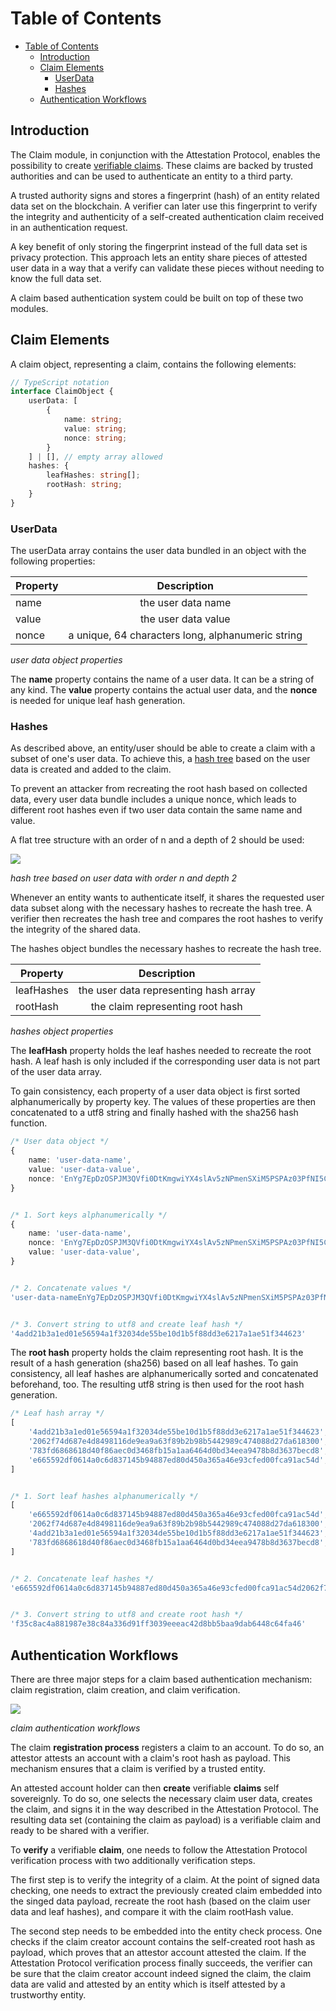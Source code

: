 <!-- 
/*
 *  Copyright (C) 2019  Attila Aldemir <a_aldemir@hotmail.de>
 *
 *  This program is free software: you can redistribute it and/or modify
 *  it under the terms of the GNU General Public License as published by
 *  the Free Software Foundation, either version 3 of the License, or
 *  (at your option) any later version.
 *
 *  This program is distributed in the hope that it will be useful,
 *  but WITHOUT ANY WARRANTY; without even the implied warranty of
 *  MERCHANTABILITY or FITNESS FOR A PARTICULAR PURPOSE.  See the
 *  GNU General Public License for more details.
 *
 *  You should have received a copy of the GNU General Public License
 *  along with this program.  If not, see <https://www.gnu.org/licenses/>.
 */ 
 -->

# Table of Contents

- [Table of Contents](#table-of-contents)
    - [Introduction](#introduction)
    - [Claim Elements](#claim-elements)
        - [UserData](#userdata)
        - [Hashes](#hashes)
    - [Authentication Workflows](#authentication-workflows)


## Introduction

The Claim module, in conjunction with the Attestation Protocol, enables the possibility to create [verifiable claims](https://docs.microsoft.com/en-us/previous-versions/msp-n-p/ff359101(v=pandp.10)?redirectedfrom=MSDN). These claims are backed by trusted authorities and can be used to authenticate an entity to a third party.

A trusted authority signs and stores a fingerprint (hash) of an entity related data set on the blockchain. A verifier can later use this fingerprint to verify the integrity and authenticity of a self-created authentication claim received in an authentication request. 

A key benefit of only storing the fingerprint instead of the full data set is privacy protection. This approach lets an entity share pieces of attested user data in a way that a verify can validate these pieces without needing to know the full data set.

A claim based authentication system could be built on top of these two modules.


## Claim Elements

A claim object, representing a claim, contains the following elements:

````typescript
// TypeScript notation
interface ClaimObject {
    userData: [
        {
            name: string;
            value: string;
            nonce: string;
        }
    ] | [], // empty array allowed
    hashes: {
        leafHashes: string[];
        rootHash: string;
    }
}
````


### UserData

The userData array contains the user data bundled in an object with the following properties:

| Property |                    Description                    |
|----------|:-------------------------------------------------:|
| name     |                 the user data name                |
| value    |                the user data value                |
| nonce    | a unique, 64 characters long, alphanumeric string |

*user data object properties*

The **name** property contains the name of a user data. It can be a string of any kind. The **value** property contains the actual user data, and the **nonce** is needed for unique leaf hash generation.


### Hashes

As described above, an entity/user should be able to create a claim with a subset of one's user data. To achieve this, a [hash tree](https://en.wikipedia.org/wiki/Merkle_tree) based on the user data is created and added to the claim.

To prevent an attacker from recreating the root hash based on collected data, every user data bundle includes a unique nonce, which leads to different root hashes even if two user data contain the same name and value.

A flat tree structure with an order of n and a depth of 2 should be used:

![](./.../../draw.io/out/diagrams-merkle-tree.svg)

*hash tree based on user data with order n and depth 2*

Whenever an entity wants to authenticate itself, it shares the requested user data subset along with the necessary hashes to recreate the hash tree. A verifier then recreates the hash tree and compares the root hashes to verify the integrity of the shared data.

The hashes object bundles the necessary hashes to recreate the hash tree.

| Property   |              Description              |
|------------|:-------------------------------------:|
| leafHashes | the user data representing hash array |
| rootHash   |    the claim representing root hash   |

*hashes object properties*

The **leafHash** property holds the leaf hashes needed to recreate the root hash. A leaf hash is only included if the corresponding user data is not part of the user data array.

To gain consistency, each property of a user data object is first sorted alphanumerically by property key. The values of these properties are then concatenated to a utf8 string and finally hashed with the sha256 hash function.

````typescript
/* User data object */
{
    name: 'user-data-name',
    value: 'user-data-value',
    nonce: 'EnYg7EpDzOSPJM3QVfi0DtKmgwiYX4slAv5zNPmenSXiM5PSPAz03PfNI5C1XEDV'
}


/* 1. Sort keys alphanumerically */
{
    name: 'user-data-name',
    nonce: 'EnYg7EpDzOSPJM3QVfi0DtKmgwiYX4slAv5zNPmenSXiM5PSPAz03PfNI5C1XEDV'
    value: 'user-data-value',
}


/* 2. Concatenate values */
'user-data-nameEnYg7EpDzOSPJM3QVfi0DtKmgwiYX4slAv5zNPmenSXiM5PSPAz03PfNI5C1XEDVuser-data-value'


/* 3. Convert string to utf8 and create leaf hash */
'4add21b3a1ed01e56594a1f32034de55be10d1b5f88dd3e6217a1ae51f344623'
````


The **root hash** property holds the claim representing root hash. It is the result of a hash generation (sha256) based on all leaf hashes. To gain consistency, all leaf hashes are alphanumerically sorted and concatenated beforehand, too. The resulting utf8 string is then used for the root hash generation.

````typescript
/* Leaf hash array */
[
    '4add21b3a1ed01e56594a1f32034de55be10d1b5f88dd3e6217a1ae51f344623',
    '2062f74d687e4d8498116de9ea9a63f89b2b98b5442989c474088d27da618300',
    '783fd6868618d40f86aec0d3468fb15a1aa6464d0bd34eea9478b8d3637becd8',
    'e665592df0614a0c6d837145b94887ed80d450a365a46e93cfed00fca91ac54d',
]


/* 1. Sort leaf hashes alphanumerically */
[
    'e665592df0614a0c6d837145b94887ed80d450a365a46e93cfed00fca91ac54d',
    '2062f74d687e4d8498116de9ea9a63f89b2b98b5442989c474088d27da618300',
    '4add21b3a1ed01e56594a1f32034de55be10d1b5f88dd3e6217a1ae51f344623',
    '783fd6868618d40f86aec0d3468fb15a1aa6464d0bd34eea9478b8d3637becd8',
]


/* 2. Concatenate leaf hashes */
'e665592df0614a0c6d837145b94887ed80d450a365a46e93cfed00fca91ac54d2062f74d687e4d8498116de9ea9a63f89b2b98b5442989c474088d27da6183004add21b3a1ed01e56594a1f32034de55be10d1b5f88dd3e6217a1ae51f344623783fd6868618d40f86aec0d3468fb15a1aa6464d0bd34eea9478b8d3637becd8'


/* 3. Convert string to utf8 and create root hash */
'f35c8ac4a881987e38c84a336d91ff3039eeeac42d8bb5baa9dab6448c64fa46'
````


## Authentication Workflows

There are three major steps for a claim based authentication mechanism: claim registration, claim creation, and claim verification.

![](./../plantUml/out/claim/../../../../plantUml/out/claim/claim-authentication-workflow/claim-authentication-workflow.svg)

*claim authentication workflows*


The claim **registration process** registers a claim to an account. To do so, an attestor attests an account with a claim's root hash as payload. This mechanism ensures that a claim is verified by a trusted entity.

An attested account holder can then **create** verifiable **claims** self sovereignly. To do so, one selects the necessary claim user data, creates the claim, and signs it in the way described in the Attestation Protocol. The resulting data set (containing the claim as payload) is a verifiable claim and ready to be shared with a verifier.

To **verify** a verifiable **claim**, one needs to follow the Attestation Protocol verification process with two additionally verification steps. 

The first step is to verify the integrity of a claim. At the point of signed data checking, one needs to extract the previously created claim embedded into the singed data payload, recreate the root hash (based on the claim user data and leaf hashes), and compare it with the claim rootHash value.

The second step needs to be embedded into the entity check process. One checks if the claim creator account contains the self-created root hash as payload, which proves that an attestor account attested the claim. If the Attestation Protocol verification process finally succeeds, the verifier can be sure that the claim creator account indeed signed the claim, the claim data are valid and attested by an entity which is itself attested by a trustworthy entity.